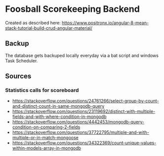# Foosball Scorekeeping Backend

Created as described here: https://www.positronx.io/angular-8-mean-stack-tutorial-build-crud-angular-material/


## Backup

The database gets backuped locally everyday via a bat script and windows Task Scheduler.

## Sources
### Statistics calls for scoreboard
* https://stackoverflow.com/questions/24761266/select-group-by-count-and-distinct-count-in-same-mongodb-query
* https://stackoverflow.com/questions/23119692/distinct-with-multiple-fields-and-with-where-condition-in-mongodb
* https://stackoverflow.com/questions/4442453/mongodb-query-condition-on-comparing-2-fields
* https://stackoverflow.com/questions/37722795/multiple-and-with-multiple-or-in-match-mongoose
* https://stackoverflow.com/questions/34322369/count-unique-values-within-models-array-in-mongodb